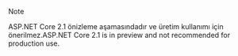 > [!NOTE]
> <span data-ttu-id="5244b-101">ASP.NET Core 2.1 önizleme aşamasındadır ve üretim kullanımı için önerilmez.</span><span class="sxs-lookup"><span data-stu-id="5244b-101">ASP.NET Core 2.1 is in preview and not recommended for production use.</span></span>
